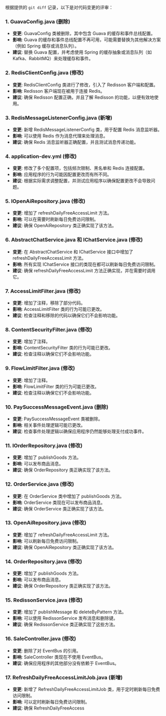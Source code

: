 根据提供的 `git diff` 记录，以下是对代码变更的评审：

### 1. GuavaConfig.java (删除)

- **变更**: GuavaConfig 类被删除，其中包含 Guava 的缓存和事件总线配置。
- **影响**: Guava 的缓存和事件总线配置不再可用，可能需要替换为其他解决方案（例如 Spring 缓存或消息队列）。
- **建议**: 替换 Guava 配置，并考虑使用 Spring 的缓存抽象或消息队列（如 Kafka、RabbitMQ）来处理缓存和事件。

### 2. RedisClientConfig.java (修改)

- **变更**: RedisClientConfig 类进行了修改，引入了 Redisson 客户端和配置。
- **影响**: Redisson 客户端现在被用于连接 Redis。
- **建议**: 确保 Redisson 配置正确，并且了解 Redisson 的功能，以便有效地使用。

### 3. RedisMessageListenerConfig.java (新增)

- **变更**: 新增 RedisMessageListenerConfig 类，用于配置 Redis 消息监听器。
- **影响**: 可以使用 Redis 作为消息代理来处理消息。
- **建议**: 确保 Redis 消息监听器正确配置，并且测试消息传递功能。

### 4. application-dev.yml (修改)

- **变更**: 修改了多个配置项，包括频次限制、黑名单和 Redis 连接配置。
- **影响**: 应用程序的行为可能因配置更改而有所不同。
- **建议**: 根据实际需求调整配置，并测试应用程序以确保配置更改不会导致问题。

### 5. IOpenAiRepository.java (修改)

- **变更**: 增加了 refreshDailyFreeAccessLimit 方法。
- **影响**: 可以在需要时刷新每日免费访问限制。
- **建议**: 确保 OpenAiRepository 类正确实现了该方法。

### 6. AbstractChatService.java 和 IChatService.java (修改)

- **变更**: 在 AbstractChatService 和 IChatService 接口中增加了 refreshDailyFreeAccessLimit 方法。
- **影响**: 所有实现 IChatService 接口的类现在都可以刷新每日免费访问限制。
- **建议**: 确保 refreshDailyFreeAccessLimit 方法正确实现，并在需要时调用它。

### 7. AccessLimitFilter.java (修改)

- **变更**: 增加了注释，移除了部分代码。
- **影响**: AccessLimitFilter 类的行为可能已更改。
- **建议**: 检查注释和移除的代码以确保它们不会影响功能。

### 8. ContentSecurityFilter.java (修改)

- **变更**: 增加了注释。
- **影响**: ContentSecurityFilter 类的行为可能已更改。
- **建议**: 检查注释以确保它们不会影响功能。

### 9. FlowLimitFilter.java (修改)

- **变更**: 增加了注释。
- **影响**: FlowLimitFilter 类的行为可能已更改。
- **建议**: 检查注释以确保它们不会影响功能。

### 10. PaySuccessMessageEvent.java (删除)

- **变更**: PaySuccessMessageEvent 类被删除。
- **影响**: 相关事件处理逻辑可能已更改。
- **建议**: 检查事件处理逻辑以确保应用程序仍然能够处理支付成功事件。

### 11. IOrderRepository.java (修改)

- **变更**: 增加了 publishGoods 方法。
- **影响**: 可以发布商品消息。
- **建议**: 确保 OrderRepository 类正确实现了该方法。

### 12. OrderService.java (修改)

- **变更**: 在 OrderService 类中增加了 publishGoods 方法。
- **影响**: OrderService 类现在可以发布商品消息。
- **建议**: 确保 OrderService 类正确实现了该方法。

### 13. OpenAiRepository.java (修改)

- **变更**: 增加了 refreshDailyFreeAccessLimit 方法。
- **影响**: 可以刷新每日免费访问限制。
- **建议**: 确保 OpenAiRepository 类正确实现了该方法。

### 14. OrderRepository.java (修改)

- **变更**: 增加了 publishGoods 方法。
- **影响**: 可以发布商品消息。
- **建议**: 确保 OrderRepository 类正确实现了该方法。

### 15. RedissonService.java (修改)

- **变更**: 增加了 publishMessage 和 deleteByPattern 方法。
- **影响**: 可以使用 RedissonService 发布消息和删除键。
- **建议**: 确保 RedissonService 类正确实现了这些方法。

### 16. SaleController.java (修改)

- **变更**: 删除了对 EventBus 的引用。
- **影响**: SaleController 类现在不使用 EventBus。
- **建议**: 确保应用程序的其他部分没有依赖于 EventBus。

### 17. RefreshDailyFreeAccessLimitJob.java (新增)

- **变更**: 新增了 RefreshDailyFreeAccessLimitJob 类，用于定时刷新每日免费访问限制。
- **影响**: 可以定时刷新每日免费访问限制。
- **建议**: 确保 RefreshDailyFreeAccess